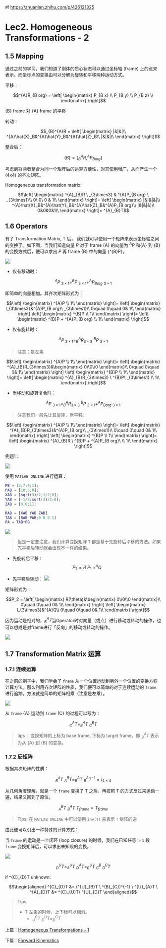 #! https://zhuanlan.zhihu.com/p/426121325
# Lec2. Homogeneous Transformations - 2

## 1.5 Mapping

通过之前的学习，我们知道了刚体的质心状态可以通过坐标轴 (frame) 上的点来表示。而坐标点的变换由可以分解为旋转和平移两种运动方式。

平移：

$$^{A}R_{B org} = \left[
    \begin{matrix}
        P_{B x} \\
        P_{B y} \\
        P_{B z} \\
    \end{matrix}
\right]$$

{B} frame 对 {A} frame 的平移

转动：

$$_{B}^{A}R = 
\left[
\begin{matrix}
    |&|&|\\
    ^{A}\hat{X}_B&^{A}\hat{Y}_B&^{A}\hat{Z}_B\\
    |&|&|\\
\end{matrix}
\right]$$

整合后：

$$\left\{
    B
\right\}=
\left\{
    ^{A}_{B}R, ^{A}P_{B org}
\right\}$$

考虑到将两者整合为同一个矩阵后的运算方便性，对其使用增广，从而产生一个 (4x4) 的齐次矩阵。

Homogeneous transformation matrix:

$$\left[
    \begin{matrix}
        ^{A}_{B}R \  _{3\times3} & ^{A}P_{B org} \ _{3\times1}\\
        0\ 0\ 0 & 1\\
    \end{matrix}
\right]=
\left[
    \begin{matrix}
        |&|&|&|\\
        ^{A}\hat{X}_B&^{A}\hat{Y}_B&^{A}\hat{Z}_B&^{A}P_{B org}\\
        |&|&|&|\\
        0&0&0&1\\
    \end{matrix}
\right]=
^{A}_{B}T$$

## 1.6 Operators

有了 Transformation Matrix, T 后， 我们就可以使用一个矩阵来表示坐标轴之间的变换了。如下图，当我们知道向量 $P$ 对于 frame {A} 的向量为 $^{A}P$ 和{A} 到 {B} 的变换方式后，便可以求出 $P$ 再 frame {B} 中的向量 {^{B}P}。

![ ](../week2/pics/1.png)

- 仅有移动时：

$$^{A}P\ _{3\times1} = ^{B}P\ _{3\times1} + ^{A}P_{B org}\ _{3\times1}$$

即简单的向量相加。其齐次矩阵形式为：

$$\left[
    \begin{matrix}
        ^{A}P \\
        1\\
    \end{matrix}
\right]=
\left[
    \begin{matrix}
        I_{3\times3}&^{A}P_{B org}\ _{3\times1}\\
        0\quad 0\quad 0& 1\\
    \end{matrix}
\right]
\left[
    \begin{matrix}
        ^{B}P \\
        1\\
    \end{matrix}
\right]=
\left[
    \begin{matrix}
        ^{B}P + ^{A}P_{B org} \\
        1\\
    \end{matrix}
\right]$$

- 仅有旋转时：

$$^{A}P\ _{3\times1} = ^{A}_{B}R_{3\times3} \ ^{B}P\ _{3\times1} $$

> 注意：是左乘

$$\left[
    \begin{matrix}
        ^{A}P \\
        1\\
    \end{matrix}
\right]=
\left[
    \begin{matrix}
        ^{A}_{B}R_{3\times3}&\begin{matrix}
            0\\0\\0
        \end{matrix}\\
        0\quad 0\quad 0& 1\\
    \end{matrix}
\right]
\left[
    \begin{matrix}
        ^{B}P \\
        1\\
    \end{matrix}
\right]=
\left[
    \begin{matrix}
        ^{A}_{B}R_{3\times3} \ ^{B}P\ _{3\times1} \\
        1\\
    \end{matrix}
\right]$$

- 当移动和旋转复合时：

$$^{A}P\ _{3\times1} = ^{A}_{B}R_{3\times3} \ ^{B}P\ _{3\times1} + ^{A}P_{B org}\ _{3\times1}$$

> 注意我们一般先让其旋转，后平移。

$$\left[
    \begin{matrix}
        ^{A}P \\
        1\\
    \end{matrix}
\right]=
\left[
    \begin{matrix}
        ^{A}_{B}R_{3\times3}&^{A}P_{B org}\ _{3\times1}\\
        0\quad 0\quad 0& 1\\
    \end{matrix}
\right]
\left[
    \begin{matrix}
        ^{B}P \\
        1\\
    \end{matrix}
\right]=
\left[
    \begin{matrix}
        ^{A}_{B}R \ ^{B}P + ^{A}P_{B org}\ \\
        1\\
    \end{matrix}
\right]$$

例题1：

![ ](../week2/pics/2.png)

使用 `MATLAB ONLINE` 进行运算：

```matlab
PB = [3;7;0;1];
PAB = [10;5;0];
XAB = [sqrt(3)/2;1/2;0];
YAB = [-1/2;sqrt(3)/2;0];
ZAB = [0;0;1];

RAB = [XAB YAB ZAB]
TAB = [RAB PAB;0 0 0 1]
PA = TAB*PB
```

![ ](../week2/pics/3.png)

> 但是一定要注意，我们计算变换矩阵 `T` 都是基于先旋转后平移的方法。如果先平移后转动就会出现不一样的结果。

- 先旋转后平移：
$$P_{2} = R \ P_{1}\ + ^{A}Q$$

- 先平移后转动：
![ ](../week2/pics/4.png)

矩阵形式为：

$$P_2 =
\left[
    \begin{matrix}
        R(\theta)&\begin{matrix}
            0\\0\\0
        \end{matrix}\\
        0\quad 0\quad 0& 1\\
    \end{matrix}
\right]
\left[
    \begin{matrix}
        I_{3\times3}&^{A}Q\\
        0\quad 0\quad 0& 1\\
    \end{matrix}
\right]$$

因为运动是相对的，$^{A}_{B}𝑇$当Operator时对向量（或点）进行移动或转动的操作，也可以想成是对frame进行「反向」的移动或转动的操作。

![ ](../week2/pics/5.png)


## 1.7 Transformation Matrix 运算

### 1.7.1 连续运算

在之前的例子中，我们学会了 `frame` 从一个位置运动到另外一个位置的变换方程计算方法。那么利用齐次矩阵的性质，我们便可以简单的对于连续运动的 `frame` 进行追踪。方法就是简单的矩阵相乘（注意是左乘）。

![ ](../week2/pics/6.png)

从 `frame` {A} 运动到 `frame` {C} 的过程可以写为：

$$^{A}_{C}T = ^{A}_{B}T\ ^{B}_{C}T$$

> tips： 变换矩阵的上标为 base frame, 下标为 target frame。即 $^{A}_{B}T$ 表示为从 {A} 到 {B} 的变换。

### 1.7.2 反矩阵

根据其次矩阵的性质：

$$ ^{A}_{B}T\ ^{B}_{A}T = ^{A}_{B}T\ ^{A}_{B}T^{-1} = I_{4\times4}$$

从几何角度理解，就是一个 `frame` 变换了 T 之后，再按照 T 的方式反过来运动一遍，结果又回到了原位。

$$ ^{B}_{A}T \ ^{A}_{B}T\ T_{frame}  = T_{frame}$$

> Tips:
> 在 `MATLAB ONLINE` 中可以使用 `inv(T)` 来表示 `T` 矩阵的逆

由此便可以引出一种特殊的计算方式：

当 `frame` 的运动是一个闭环 (loop closure) 的时候，我们在已知任意 `n-1` 段 `frame` 变换矩阵后，可以求出未知段的变换。

![ ](../week2/pics/7.png)

$$^{U}_{D}T = 
^{U}_{A}T \ ^{A}_{D}T = ^{U}_{B}T \ ^{B}_{C} \ ^{C}_{D}T$$

if ^{C}_{D}T unknown:

$$\begin{aligned}
^{C}_{D}T &= 
(^{U}_{B}T \ ^{B}_{C})^{-1} \  ^{U}_{A}T \ ^{A}_{D}T 
&= ^{C}_{U}T\ ^{U}_{D}T
\end{aligned}$$

> Tips: 
> - T 左乘的时候，上下标可以相消。
>   - $^{C}_{U}T\ ^{U}_{D}T = ^{C}_{D}T$

上篇：[Homogeneous Transformations - 1](https://zhuanlan.zhihu.com/p/423386635)

下篇：[Forward Kinematics]()
